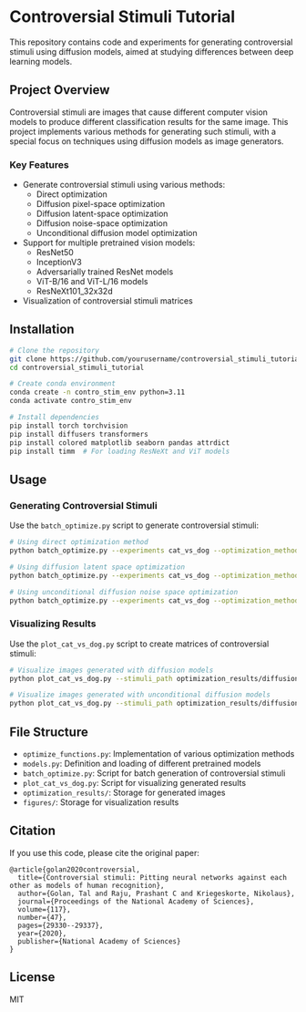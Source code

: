 # Controversial Stimuli Tutorial

This repository contains code and experiments for generating controversial stimuli using diffusion models, aimed at studying differences between deep learning models.

## Project Overview

Controversial stimuli are images that cause different computer vision models to produce different classification results for the same image. This project implements various methods for generating such stimuli, with a special focus on techniques using diffusion models as image generators.

### Key Features

- Generate controversial stimuli using various methods:
  - Direct optimization
  - Diffusion pixel-space optimization
  - Diffusion latent-space optimization
  - Diffusion noise-space optimization
  - Unconditional diffusion model optimization
- Support for multiple pretrained vision models:
  - ResNet50
  - InceptionV3
  - Adversarially trained ResNet models
  - ViT-B/16 and ViT-L/16 models
  - ResNeXt101_32x32d
- Visualization of controversial stimuli matrices

## Installation

```bash
# Clone the repository
git clone https://github.com/yourusername/controversial_stimuli_tutorial.git
cd controversial_stimuli_tutorial

# Create conda environment
conda create -n contro_stim_env python=3.11
conda activate contro_stim_env

# Install dependencies
pip install torch torchvision
pip install diffusers transformers
pip install colored matplotlib seaborn pandas attrdict
pip install timm  # For loading ResNeXt and ViT models
```

## Usage

### Generating Controversial Stimuli

Use the `batch_optimize.py` script to generate controversial stimuli:

```bash
# Using direct optimization method
python batch_optimize.py --experiments cat_vs_dog --optimization_methods direct --max_steps 300 --min_controversiality 0.8

# Using diffusion latent space optimization
python batch_optimize.py --experiments cat_vs_dog --optimization_methods diffusion_latent --max_steps 300 --min_controversiality 0.8

# Using unconditional diffusion noise space optimization
python batch_optimize.py --experiments cat_vs_dog --optimization_methods diffusion_noise_unconditional --max_steps 300 --min_controversiality 0.8
```

### Visualizing Results

Use the `plot_cat_vs_dog.py` script to create matrices of controversial stimuli:

```bash
# Visualize images generated with diffusion models
python plot_cat_vs_dog.py --stimuli_path optimization_results/diffusion_noise_optim_cat_vs_dog_v3 --figpath figures

# Visualize images generated with unconditional diffusion models
python plot_cat_vs_dog.py --stimuli_path optimization_results/diffusion_noise_unconditional_optim_cat_vs_dog_v3 --figpath figures
```

## File Structure

- `optimize_functions.py`: Implementation of various optimization methods
- `models.py`: Definition and loading of different pretrained models
- `batch_optimize.py`: Script for batch generation of controversial stimuli
- `plot_cat_vs_dog.py`: Script for visualizing generated results
- `optimization_results/`: Storage for generated images
- `figures/`: Storage for visualization results

## Citation

If you use this code, please cite the original paper:

```
@article{golan2020controversial,
  title={Controversial stimuli: Pitting neural networks against each other as models of human recognition},
  author={Golan, Tal and Raju, Prashant C and Kriegeskorte, Nikolaus},
  journal={Proceedings of the National Academy of Sciences},
  volume={117},
  number={47},
  pages={29330--29337},
  year={2020},
  publisher={National Academy of Sciences}
}
```

## License

MIT
